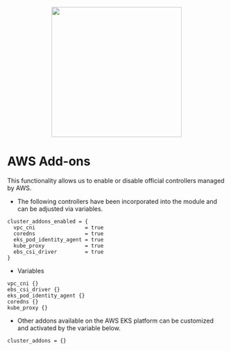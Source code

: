 <p align="center">
<a href="https://github.com/carlosrfjunior/helm-charts">
<image src="../assets/hotmart-logo.png" style="width: 300px;">
</a>
</p>

# AWS Add-ons

This functionality allows us to enable or disable official controllers managed by AWS.

  - The following controllers have been incorporated into the module and can be adjusted via variables.
  ```hcl
  cluster_addons_enabled = {
    vpc_cni                = true
    coredns                = true
    eks_pod_identity_agent = true
    kube_proxy             = true
    ebs_csi_driver         = true
  }
  ```
- Variables

```hcl
vpc_cni {}
ebs_csi_driver {}
eks_pod_identity_agent {}
coredns {}
kube_proxy {}
```
  - Other addons available on the AWS EKS platform can be customized and activated by the variable below.

  ```hcl
  cluster_addons = {}
  ```
